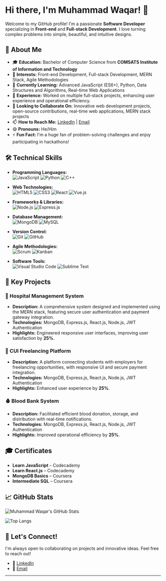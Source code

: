 # Hi there, I'm Muhammad Waqar! 👋

Welcome to my GitHub profile! I'm a passionate **Software Developer** specializing in **Front-end** and **Full-stack Development**. I love turning complex problems into simple, beautiful, and intuitive designs.

## 🚀 About Me

- 🎓 **Education:** Bachelor of Computer Science from **COMSATS Institute of Information and Technology**
- 👀 **Interests:** Front-end Development, Full-stack Development, MERN Stack, Agile Methodologies
- 🌱 **Currently Learning:** Advanced JavaScript (ES6+), Python, Data Structures and Algorithms, Real-time Web Applications
- 💼 **Experience:** Worked on multiple full-stack projects, enhancing user experience and operational efficiency.
- 💞️ **Looking to Collaborate On:** Innovative web development projects, open-source contributions, real-time web applications, MERN stack projects
- 📫 **How to Reach Me:** [LinkedIn](https://www.linkedin.com/in/muhmmad-waqar/) | [Email](mailto:itswaqarmalik11@gmail.com)
- 😄 **Pronouns:** He/Him
- ⚡ **Fun Fact:** I'm a huge fan of problem-solving challenges and enjoy participating in hackathons!

## 🛠️ Technical Skills

- **Programming Languages:**  
  ![JavaScript](https://img.shields.io/badge/-JavaScript-EDD222?style=flat&logo=javascript&logoColor=white) ![Python](https://img.shields.io/badge/-Python-3776AB?style=flat&logo=python&logoColor=white) ![C++](https://img.shields.io/badge/-C++-00599C?style=flat&logo=c%2B%2B&logoColor=white)

- **Web Technologies:**  
  ![HTML5](https://img.shields.io/badge/-HTML5-E34F26?style=flat&logo=html5&logoColor=white) ![CSS3](https://img.shields.io/badge/-CSS3-1572B6?style=flat&logo=css3&logoColor=white) ![React](https://img.shields.io/badge/-React-61DAFB?style=flat&logo=react&logoColor=white) ![Vue.js](https://img.shields.io/badge/-Vue.js-4FC08D?style=flat&logo=vue.js&logoColor=white)

- **Frameworks & Libraries:**  
  ![Node.js](https://img.shields.io/badge/-Node.js-339933?style=flat&logo=node.js&logoColor=white) ![Express.js](https://img.shields.io/badge/-Express.js-000000?style=flat&logo=express&logoColor=white)

- **Database Management:**  
  ![MongoDB](https://img.shields.io/badge/-MongoDB-47A248?style=flat&logo=mongodb&logoColor=white) ![MySQL](https://img.shields.io/badge/-MySQL-4479A1?style=flat&logo=mysql&logoColor=white)

- **Version Control:**  
  ![Git](https://img.shields.io/badge/-Git-F05032?style=flat&logo=git&logoColor=white) ![GitHub](https://img.shields.io/badge/-GitHub-181717?style=flat&logo=github&logoColor=white)

- **Agile Methodologies:**  
  ![Scrum](https://img.shields.io/badge/-Scrum-6DB33F?style=flat&logo=scrumalliance&logoColor=white) ![Kanban](https://img.shields.io/badge/-Kanban-0052CC?style=flat&logo=trello&logoColor=white)

- **Software Tools:**  
  ![Visual Studio Code](https://img.shields.io/badge/-VS%20Code-007ACC?style=flat&logo=visual-studio-code&logoColor=white) ![Sublime Text](https://img.shields.io/badge/-Sublime%20Text-FF9800?style=flat&logo=sublime-text&logoColor=white)

## 🌟 Key Projects

### 🏥 Hospital Management System
- **Description:** A comprehensive system designed and implemented using the MERN stack, featuring secure user authentication and payment gateway integration.
- **Technologies:** MongoDB, Express.js, React.js, Node.js, JWT Authentication
- **Highlights:** Engineered responsive user interfaces, improving user satisfaction by **25%**.

### 💼 CUI Freelancing Platform
- **Description:** A platform connecting students with employers for freelancing opportunities, with responsive UI and secure payment integration.
- **Technologies:** MongoDB, Express.js, React.js, Node.js, JWT Authentication
- **Highlights:** Enhanced user experience by **25%**.

### 🩸 Blood Bank System
- **Description:** Facilitated efficient blood donation, storage, and distribution with real-time notifications.
- **Technologies:** MongoDB, Express.js, React.js, Node.js, JWT Authentication
- **Highlights:** Improved operational efficiency by **25%**.

## 🎓 Certificates

- **Learn JavaScript** – Codecademy
- **Learn React.js** – Codecademy
- **MongoDB Basics** – Coursera
- **Intermediate SQL** – Coursera

## 📈 GitHub Stats

![Muhammad Waqar's GitHub Stats](https://github-readme-stats.vercel.app/api?username=muhmmadwaqar&show_icons=true&theme=radical)

![Top Langs](https://github-readme-stats.vercel.app/api/top-langs/?username=muhmmadwaqar&layout=compact&theme=radical)

## 🤝 Let's Connect!

I'm always open to collaborating on projects and innovative ideas. Feel free to reach out!

- 💼 [LinkedIn](https://www.linkedin.com/in/muhmmad-waqar/)
- 📧 [Email](mailto:itswaqarmalik11@gmail.com)

---
